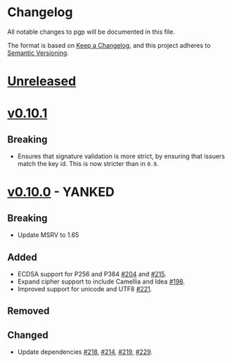 # Changelog

All notable changes to pgp will be documented in this file.

The format is based on [Keep a Changelog](https://keepachangelog.com/en/1.0.0/),
and this project adheres to [Semantic Versioning](https://semver.org/spec/v2.0.0.html).

# [Unreleased]

# [v0.10.1]

## Breaking

- Ensures that signature validation is more strict, by ensuring that issuers match the key id. This is now stricter than in `0.9`.

# [v0.10.0] - YANKED

## Breaking

- Update MSRV to 1.65

## Added

- ECDSA support for P256 and P384 [#204](https://github.com/rpgp/rpgp/pull/204) and [#215](https://github.com/rpgp/rpgp/pull/215).
- Expand cipher support to include Camellia and Idea [#198](https://github.com/rpgp/rpgp/pull/198).
- Improved support for unicode and UTF8 [#221](https://github.com/rpgp/rpgp/pull/198).

## Removed

## Changed

- Update dependencies [#218](https://github.com/rpgp/rpgp/pull/218), [#214](https://github.com/rpgp/rpgp/pull/214), [#219](https://github.com/rpgp/rpgp/pull/219), [#229](https://github.com/rpgp/rpgp/pull/229).


[Unreleased]: https://github.com/rpgp/rpgp/compare/v0.10.0...HEAD
[v0.10.1]: https://github.com/rpgp/rpgp/compare/v0.10.0...v0.10.1
[v0.10.0]: https://github.com/rpgp/rpgp/compare/v0.9.0...v0.10.0
